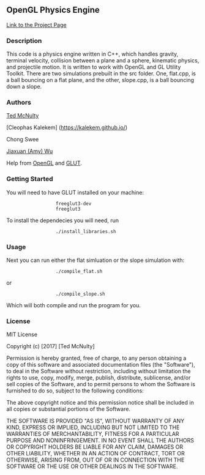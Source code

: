## OpenGL Physics Engine

[Link to the Project Page](https://tedmcn.github.io/SoftSysDocileDolphins/)

### Description

  This code is a physics engine written in C++, which handles gravity, terminal velocity, collision between a plane and a sphere, kinematic physics, and projectile motion. It is written to work with OpenGL and GL Utility Toolkit. There are two simulations prebuilt in the src folder. One, flat.cpp, is a ball bouncing on a flat plane, and the other, slope.cpp, is a ball bouncing down a slope. 

### Authors

[Ted McNulty](http://www.tedmcnulty.com)

[Cleophas Kalekem] (https://kalekem.github.io/)

Chong Swee

[Jiaxuan (Amy) Wu](https://amybohbeanii.github.io)

Help from [OpenGL](https://www.opengl.org) and [GLUT](https://www.opengl.org/resources/libraries/glut/).

### Getting Started
You will need to have GLUT installed on your machine:

                      freeglut3-dev
                      freeglut3
       
To install the dependecies you will need, run
                     
                      ./install_libraries.sh

### Usage

Next you can run either the flat simluation or the slope simulation with:

                      ./compile_flat.sh
or
                      
                      ./compile_slope.sh

Which will both compile and run the program for you.

### License

MIT License

Copyright (c) [2017] [Ted McNulty]

Permission is hereby granted, free of charge, to any person obtaining a copy
of this software and associated documentation files (the "Software"), to deal
in the Software without restriction, including without limitation the rights
to use, copy, modify, merge, publish, distribute, sublicense, and/or sell
copies of the Software, and to permit persons to whom the Software is
furnished to do so, subject to the following conditions:

The above copyright notice and this permission notice shall be included in all
copies or substantial portions of the Software.

THE SOFTWARE IS PROVIDED "AS IS", WITHOUT WARRANTY OF ANY KIND, EXPRESS OR
IMPLIED, INCLUDING BUT NOT LIMITED TO THE WARRANTIES OF MERCHANTABILITY,
FITNESS FOR A PARTICULAR PURPOSE AND NONINFRINGEMENT. IN NO EVENT SHALL THE
AUTHORS OR COPYRIGHT HOLDERS BE LIABLE FOR ANY CLAIM, DAMAGES OR OTHER
LIABILITY, WHETHER IN AN ACTION OF CONTRACT, TORT OR OTHERWISE, ARISING FROM,
OUT OF OR IN CONNECTION WITH THE SOFTWARE OR THE USE OR OTHER DEALINGS IN THE
SOFTWARE.
